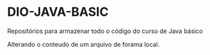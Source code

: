 # DIO-JAVA-BASIC
Repositórios para armazenar todo o código do curso de Java básico

Alterando o conteudo de um arquivo de forama local.